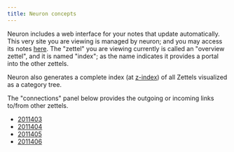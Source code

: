```yaml
---
title: Neuron concepts
---
```


Neuron includes a web interface for your notes that update automatically. This very site you are viewing is managed by neuron; and you may access its notes [here](https://github.com/srid/neuron/tree/master/guide). The "zettel" you are viewing currently is called an "overview zettel", and it is named "index"; as the name indicates it provides a portal into the other zettels. 

Neuron also generates a complete index (at [z-index](http://localhost:8080/z-index.html)) of all Zettels visualized as a category tree.

The "connections" panel below provides the outgoing or incoming links to/from other zettels.

- [2011403](z://zettel-id)
- [2011404](z://zettel-md)
- [2011405](z://web-interface)
- [2011406](z://editing)
